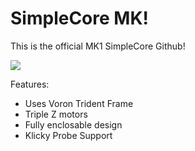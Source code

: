 # SimpleCore MK!
This is the official MK1 SimpleCore Github!

![](Build_Photos/image_readme/Preview.png)

Features:

- Uses Voron Trident Frame
- Triple Z motors
- Fully enclosable design
- Klicky Probe Support